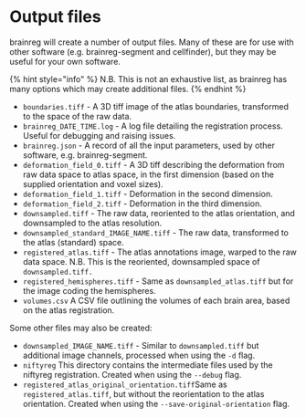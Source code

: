 # Output files

brainreg will create a number of output files. Many of these are for use with other software (e.g. brainreg-segment and cellfinder), but they may be useful for your own software.

{% hint style="info" %}
N.B. This is not an exhaustive list, as brainreg has many options which may create additional files.
{% endhint %}

* `boundaries.tiff` - A 3D tiff image of the atlas boundaries, transformed to the space of the raw data.
* `brainreg_DATE_TIME.log` - A log file detailing the registration process. Useful for debugging and raising issues.
* `brainreg.json` - A record of all the input parameters, used by other software, e.g. brainreg-segment.
* `deformation_field_0.tiff` - A 3D tiff describing the deformation from raw data space to atlas space, in the first dimension (based on the supplied orientation and voxel sizes).
* `deformation_field_1.tiff` - Deformation in the second dimension.
* `deformation_field_2.tiff` - Deformation in the third dimension.
* `downsampled.tiff` - The raw data, reoriented to the atlas orientation, and downsampled to the atlas resolution.
* `downsampled_standard_IMAGE_NAME.tiff` - The raw data, transformed to the atlas (standard) space.
* `registered_atlas.tiff` - The atlas annotations image, warped to the raw data space. N.B. This is the reoriented, downsampled space of `downsampled.tiff.`
* `registered_hemispheres.tiff` - Same as `downsampled_atlas.tiff` but for the image coding the hemispheres.
* `volumes.csv` A CSV file outlining the volumes of each brain area, based on the atlas registration.

Some other files may also be created:

* `downsampled_IMAGE_NAME.tiff` - Similar to `downsampled.tiff` but additional image channels, processed when using the `-d` flag.
* `niftyreg` This directory contains the intermediate files used by the niftyreg registration. Created when using the `--debug` flag.
* `registered_atlas_original_orientation.tiff`Same as `registered_atlas.tiff`, but without the reorientation to the atlas orientation. Created when using the `--save-original-orientation` flag.
